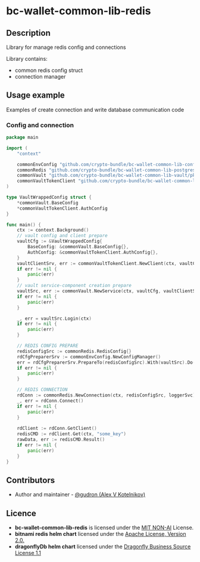 # bc-wallet-common-lib-redis

## Description

Library for manage redis config and connections

Library contains:
* common redis config struct
* connection manager

## Usage example

Examples of create connection and write database communication code

### Config and connection

```go
package main

import (
	"context"

	commonEnvConfig "github.com/crypto-bundle/bc-wallet-common-lib-configs/pkg/envconfig"
	commonRedis "github.com/crypto-bundle/bc-wallet-common-lib-postgres/pkg/redis"
	commonVault "github.com/crypto-bundle/bc-wallet-common-lib-vault/pkg/vault"
	commonVaultTokenClient "github.com/crypto-bundle/bc-wallet-common-lib-vault/pkg/vault/client/token"
)

type VaultWrappedConfig struct {
	*commonVault.BaseConfig
	*commonVaultTokenClient.AuthConfig
}

func main() {
	ctx := context.Background()
	// vault config and client prepare 
	vaultCfg := &VaultWrappedConfig{
		BaseConfig: &commonVault.BaseConfig{},
		AuthConfig: &commonVaultTokenClient.AuthConfig{},
	}
	vaultClientSrv, err := commonVaultTokenClient.NewClient(ctx, vaultCfg)
	if err != nil {
		panic(err)
	}
	// vault service-component creation prepare 
	vaultSrc, err := commonVault.NewService(ctx, vaultCfg, vaultClientSrv)
	if err != nil {
		panic(err)
	}

	_, err = vaultSrc.Login(ctx)
	if err != nil {
		panic(err)
	}

	// REDIS CONFIG PREPARE
	redisConfigSrc := commonRedis.RedisConfig{}
	rdCfgPreparerSrv := commonEnvConfig.NewConfigManager()
	err = rdCfgPreparerSrv.PrepareTo(redisConfigSrc).With(vaultSrc).Do(ctx)
	if err != nil {
		panic(err)
	}

	// REDIS CONNECTION
	rdConn := commonRedis.NewConnection(ctx, redisConfigSrc, loggerSvc)
	_, err = rdConn.Connect()
	if err != nil {
		panic(err)
	}
	
	rdClient := rdConn.GetClient()
	redisCMD := rdClient.Get(ctx, "some_key")
	rawData, err := redisCMD.Result()
	if err != nil {
		panic(err)
	}
}
```

## Contributors

* Author and maintainer - [@gudron (Alex V Kotelnikov)](https://github.com/gudron)

## Licence

* **bc-wallet-common-lib-redis** is licensed under the [MIT NON-AI](./LICENSE) License.
* **bitnami redis helm chart** licensed under the [Apache License, Version 2.0.](./deploy/helm/redis/LICENSE.md)
* **dragonflyDb helm chart** licensed under the [Dragonfly Business Source License 1.1](./deploy/helm/dragonfly/LICENSE.md)
